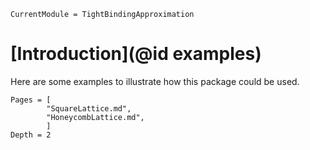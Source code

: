 ```@meta
CurrentModule = TightBindingApproximation
```

# [Introduction](@id examples)

Here are some examples to illustrate how this package could be used.

```@contents
Pages = [
        "SquareLattice.md",
        "HoneycombLattice.md",
        ]
Depth = 2
```